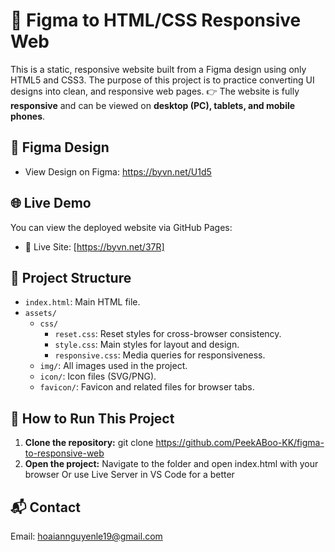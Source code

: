 # 🎨 Figma to HTML/CSS Responsive Web

This is a static, responsive website built from a Figma design using only HTML5 and CSS3. The purpose of this project is to practice converting UI designs into clean, and responsive web pages.
👉 The website is fully **responsive** and can be viewed on **desktop (PC), tablets, and mobile phones**.

## 🔗 Figma Design

- View Design on Figma: https://byvn.net/U1d5

## 🌐 Live Demo

You can view the deployed website via GitHub Pages:

- 🔴 Live Site: [https://byvn.net/37R]

## 📁 Project Structure

- `index.html`: Main HTML file.
- `assets/`
  - `css/`
    - `reset.css`: Reset styles for cross-browser consistency.
    - `style.css`: Main styles for layout and design.
    - `responsive.css`: Media queries for responsiveness.
  - `img/`: All images used in the project.
  - `icon/`: Icon files (SVG/PNG).
  - `favicon/`: Favicon and related files for browser tabs.
    
## 🚀 How to Run This Project

1. **Clone the repository:**
git clone https://github.com/PeekABoo-KK/figma-to-responsive-web
2. **Open the project:**
Navigate to the folder and open index.html with your browser
Or use Live Server in VS Code for a better

## 📬 Contact

Email: hoaiannguyenle19@gmail.com

